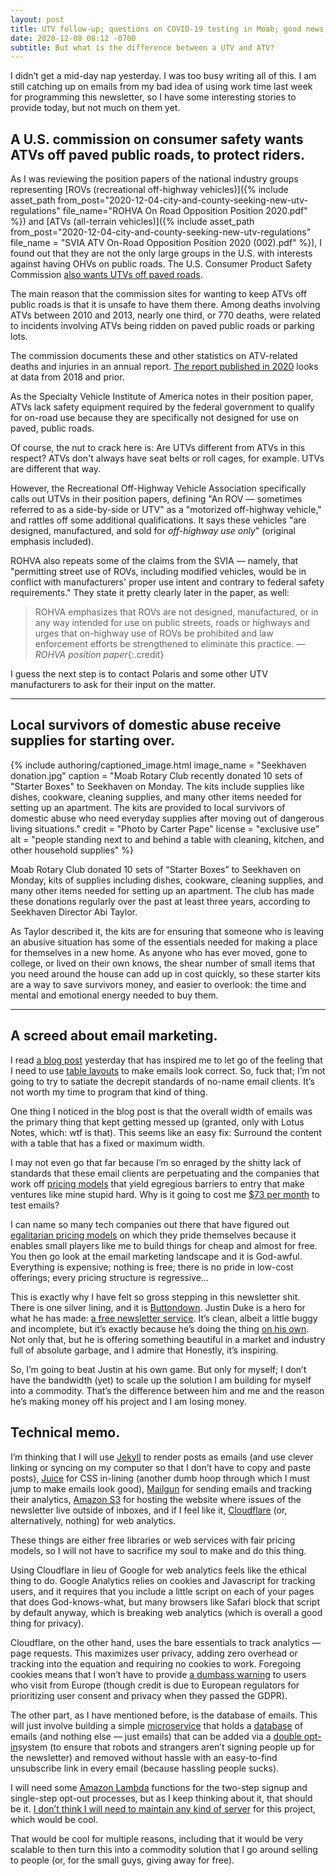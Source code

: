 ```yaml
---
layout: post
title: UTV follow-up; questions on COVID-19 testing in Moab; good news; and more
date: 2020-12-08 08:12 -0700
subtitle: But what is the difference between a UTV and ATV?
---
```



I didn’t get a mid-day nap yesterday. I was too busy writing all of this. I am still catching up on emails from my bad idea of using work time last week for programming this newsletter, so I have some interesting stories to provide today, but not much on them yet.

## A U.S. commission on consumer safety wants ATVs off paved public roads, to protect riders.

As I was reviewing the position papers of the national industry groups representing [ROVs (recreational off-highway vehicles)]({% include asset_path from_post="2020-12-04-city-and-county-seeking-new-utv-regulations" file_name="ROHVA On Road Opposition Position 2020.pdf" %}) and [ATVs (all-terrain vehicles)]({% include asset_path from_post="2020-12-04-city-and-county-seeking-new-utv-regulations" file_name = "SVIA ATV On-Road Opposition Position 2020 (002).pdf" %}), I found out that they are not the only large groups in the U.S. with interests against having OHVs on public roads. The U.S. Consumer Product Safety Commission [also wants UTVs off paved roads](https://www.cpsc.gov/Newsroom/News-Releases/2018/CPSC-Urges-Riders-to-Keep-All-Terrain-Vehicles-Off-Roads-in-New-Public-Service-Announcement/).

The main reason that the commission sites for wanting to keep ATVs off public roads is that it is unsafe to have them there. Among deaths involving ATVs between 2010 and 2013, nearly one third, or 770 deaths, were related to incidents involving ATVs being ridden on paved public roads or parking lots.

The commission documents these and other statistics on ATV-related deaths and injuries in an annual report. [The report published in 2020](https://www.cpsc.gov/s3fs-public/2018AnnualReportofATVRelatedDeathsandInjuries.pdf) looks at data from 2018 and prior.

As the Specialty Vehicle Institute of America notes in their position paper, ATVs lack safety equipment required by the federal government to qualify for on-road use because they are specifically not designed for use on paved, public roads.

Of course, the nut to crack here is: Are UTVs different from ATVs in this respect? ATVs don't always have seat belts or roll cages, for example. UTVs are different that way.

However, the Recreational Off-Highway Vehicle Association specifically calls out UTVs in their position papers, defining "An ROV — sometimes referred to as a side-by-side or UTV" as a "motorized off-highway vehicle," and rattles off some additional qualifications. It says these vehicles "are designed, manufactured, and sold for *off-highway use only*" (original emphasis included).

ROHVA also repeats some of the claims from the SVIA — namely, that "permitting street use of ROVs, including modified vehicles, would be in conflict with manufacturers' proper use intent and contrary to federal safety requirements." They state it pretty clearly later in the paper, as well:

> ROHVA emphasizes that ROVs are not designed, manufactured, or in any way intended for use on public streets, roads or highways and urges that on-highway use of ROVs be prohibited and law enforcement efforts be strengthened to eliminate this practice. *— ROHVA position paper*{:.credit}

I guess the next step is to contact Polaris and some other UTV manufacturers to ask for their input on the matter.

-------

## Local survivors of domestic abuse receive supplies for starting over.

{% include authoring/captioned_image.html
    image_name = "Seekhaven donation.jpg"
    caption =   "Moab Rotary Club recently donated 10 sets of \"Starter Boxes\" to Seekhaven on Monday. The kits include supplies like dishes, cookware, cleaning supplies, and many other items needed for setting up an apartment. The kits are provided to local survivors of domestic abuse who need everyday supplies after moving out of dangerous living situations."
    credit =    "Photo by Carter Pape"
    license =   "exclusive use"
    alt =       "people standing next to and behind a table with cleaning, kitchen, and other household supplies"
%}

Moab Rotary Club donated 10 sets of “Starter Boxes” to Seekhaven on Monday, kits of supplies including dishes, cookware, cleaning supplies, and many other items needed for setting up an apartment. The club has made these donations regularly over the past at least three years, according to Seekhaven Director Abi Taylor.

As Taylor described it, the kits are for ensuring that someone who is leaving an abusive situation has some of the essentials needed for making a place for themselves in a new home. As anyone who has ever moved, gone to college, or lived on their own knows, the shear number of small items that you need around the house can add up in cost quickly, so these starter kits are a way to save survivors money, and easier to overlook: the time and mental and emotional energy needed to buy them.

-----

## A screed about email marketing.

I read [a blog post](https://medium.com/@remi_grumeau/ditching-tables-out-of-some-email-design-5eaab7928fb) yesterday that has inspired me to let go of the feeling that I need to use [table layouts](https://www.tutorialrepublic.com/html-tutorial/html-layout.php) to make emails look correct. So, fuck that; I’m not going to try to satiate the decrepit standards of no-name email clients. It’s not worth my time to program that kind of thing.

One thing I noticed in the blog post is that the overall width of emails was the primary thing that kept getting messed up (granted, only with Lotus Notes, which: wtf is that). This seems like an easy fix: Surround the content with a table that has a fixed or maximum width.

I may not even go that far because I’m so enraged by the shitty lack of standards that these email clients are perpetuating and the companies that work off [pricing models](https://www.litmus.com/pricing/) that yield egregious barriers to entry that make ventures like mine stupid hard. Why is it going to cost me [$73 per month](https://www.emailonacid.com/pricing/) to test emails?

I can name so many tech companies out there that have figured out [egalitarian pricing models](https://www.cloudflare.com/plans/) on which they pride themselves because it enables small players like me to build things for cheap and almost for free. You then go look at the email marketing landscape and it is God-awful. Everything is expensive; nothing is free; there is no pride in low-cost offerings; every pricing structure is regressive…

This is exactly why I have felt so gross stepping in this newsletter shit. There is one silver lining, and it is [Buttondown](https://buttondown.email/). Justin Duke is a hero for what he has made: [a free newsletter service](https://buttondown.email/pricing). It’s clean, albeit a little buggy and incomplete, but it’s exactly because he’s doing the thing [on his own](https://buttondown.email/features/run-by-a-human). Not only that, but he is offering something beautiful in a market and industry full of absolute garbage, and I admire that Honestly, it’s inspiring.

So, I’m going to beat Justin at his own game. But only for myself; I don’t have the bandwidth (yet) to scale up the solution I am building for myself into a commodity. That’s the difference between him and me and the reason he’s making money off his project and I am losing money.

## Technical memo.

I’m thinking that I will use [Jekyll](https://jekyllrb.com/) to render posts as emails (and use clever linking or syncing on my computer so that I don’t have to copy and paste posts), [Juice](https://www.npmjs.com/package/juice/) for CSS in-lining (another dumb hoop through which I must jump to make emails look good), [Mailgun](https://www.mailgun.com/plans-and-pricing/) for sending emails and tracking their analytics, [Amazon S3](https://aws.amazon.com/s3/pricing/) for hosting the website where issues of the newsletter live outside of inboxes, and if I feel like it, [Cloudflare](https://www.cloudflare.com/plans/) (or, alternatively, nothing) for web analytics.

These things are either free libraries or web services with fair pricing models, so I will not have to sacrifice my soul to make and do this thing.

Using Cloudflare in lieu of Google for web analytics feels like the ethical thing to do. Google Analytics relies on cookies and Javascript for tracking users, and it requires that you include a little script on each of your pages that does God-knows-what, but many browsers like Safari block that script by default anyway, which is breaking web analytics (which is overall a good thing for privacy).

Cloudflare, on the other hand, uses the bare essentials to track analytics — page requests. This maximizes user privacy, adding zero overhead or tracking into the equation and requiring no cookies to work. Foregoing cookies means that I won’t have to provide [a dumbass warning](https://www.theverge.com/2020/5/7/21250300/eu-cookie-consent-policy-updated-guidelines-cookie-wall) to users who visit from Europe (though credit is due to European regulators for prioritizing user consent and privacy when they passed the GDPR).

The other part, as I have mentioned before, is the database of emails. This will just involve building a simple [microservice](https://en.wikipedia.org/wiki/Microservices) that holds a [database](https://aws.amazon.com/dynamodb/) of emails (and nothing else — just emails) that can be added via a [double opt-in](https://www.sendinblue.com/blog/double-opt-in/)system (to ensure that robots and strangers aren’t signing people up for the newsletter) and removed without hassle with an easy-to-find unsubscribe link in every email (because hassling people sucks).

I will need some [Amazon Lambda](https://aws.amazon.com/lambda/) functions for the two-step signup and single-step opt-out processes, but as I keep thinking about it, that should be it. [I don’t think I will need to maintain any kind of server](https://en.wikipedia.org/wiki/Serverless_computing) for this project, which would be cool.

That would be cool for multiple reasons, including that it would be very scalable to then turn this into a commodity solution that I go around selling to people (or, for the small guys, giving away for free).

